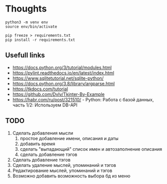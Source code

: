 # Thoughts

~~~
python3 -m venv env
source env/bin/activate

pip freeze > requirements.txt
pip install -r requirements.txt
~~~

## Usefull links

- https://docs.python.org/3/tutorial/modules.html
- https://pylint.readthedocs.io/en/latest/index.html
- https://www.sqlitetutorial.net/sqlite-python/
- https://docs.python.org/3.8/library/argparse.html
- https://tkdocs.com/tutorial
- https://github.com/Dvlv/Tkinter-By-Example
- https://habr.com/ru/post/321510/ - Python: Работа с базой данных, часть 1/2: Используем DB-API


## TODO

1. Сделать добавления мысли
   1. простое добавление имени, описания и даты
   2. добавить время
   3. сделать "выпадающий" список имен и автозаполнение описания
   4. сделать добавление тэгов
2. Сделать добавление тэгов
3. Сделать удаление мыслей, упоминаний и тэгов
4. Редактирование мыслей, упоминаний и тэгов
5. Возможно добавить возможность выбора бд из меню
